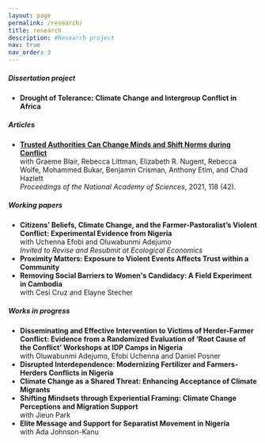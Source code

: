 ```yaml
---
layout: page
permalink: /research/
title: research
description: #Research project
nav: true
nav_order: 3
---
```


##### Dissertation project
- **Drought of Tolerance: Climate Change and Intergroup Conflict in Africa**


##### Articles

- <a href='https://www.pnas.org/doi/full/10.1073/pnas.2105570118'> **Trusted Authorities Can Change Minds and Shift Norms during Conflict** </a> <br> with Graeme Blair, Rebecca Littman, Elizabeth R. Nugent, Rebecca Wolfe, Mohammed Bukar, Benjamin Crisman, Anthony Etim, and Chad Hazlett <br> *Proceedings of the National Academy of Sciences*, 2021, 118 (42).


##### Working papers
- **Citizens’ Beliefs, Climate Change, and the Farmer-Pastoralist’s Violent Conflict: Experimental Evidence from Nigeria** <br> with Uchenna Efobi and Oluwabunmi Adejumo <br> *Invited to Revise and Resubmit at Ecological Economics*
- **Proximity Matters: Exposure to Violent Events Affects Trust within a Community**
- **Removing Social Barriers to Women's Candidacy: A Field Experiment in Cambodia** <br> with Cesi Cruz and Elayne Stecher

##### Works in progress
- **Disseminating and Effective Intervention to Victims of Herder-Farmer Conflict: Evidence from a Randomized Evaluation of ‘Root Cause of the Conflict’ Workshops at IDP Camps in Nigeria** <br> with Oluwabunmi Adejumo, Efobi Uchenna and Daniel Posner
- **Disrupted Interdependence: Modernizing Fertilizer and Farmers-Herders Conflicts in Nigeria**
- **Climate Change as a Shared Threat: Enhancing Acceptance of Climate Migrants**
- **Shifting Mindsets through Experiential Framing: Climate Change Perceptions and Migration Support** <br> with Jieun Park
- **Elite Message and Support for Separatist Movement in Nigeria** <br> with Ada Johnson-Kanu

